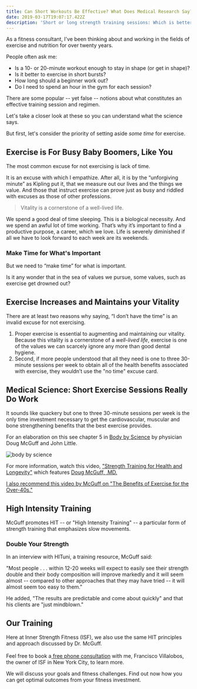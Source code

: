 ```yaml
---
title: Can Short Workouts Be Effective? What Does Medical Research Say?
date: 2019-03-17T19:07:17.422Z
description: 'Short or long strength training sessions: Which is better?'
---
```

As a fitness consultant, I’ve been thinking about and working in the fields of exercise and nutrition for over twenty years. 

People often ask me: 

* Is a 10- or 20-minute workout enough to stay in shape (or get in shape)?
* Is it better to exercise in short bursts? 
* How long should a beginner work out?
* Do I need to spend an hour in the gym for each session?

There are some popular -- yet false -- notions about what constitutes an effective training session and regimen. 

Let's take a closer look at these so you can understand what the science says. 

But first, let's consider the priority of setting aside _some time_ for exercise.

## Exercise is For Busy Baby Boomers, Like You

The most common excuse for not exercising is lack of time. 

It is an excuse with which I empathize. After all, it is by the “unforgiving minute” as Kipling put it, that we measure out our lives and the things we value. And those that instruct exercise can prove just as busy and riddled with excuses as those of other professions.

> Vitality is a cornerstone of a well-lived life.

We spend a good deal of time sleeping. This is a biological necessity. And we spend an awful lot of time working. That’s why it’s important to find a productive purpose, a career, which we love. Life is severely diminished if all we have to look forward to each week are its weekends.

### Make Time for What's Important

But we need to “make time” for what is important.

Is it any wonder that in the sea of values we pursue, some values, such as exercise get drowned out?

## Exercise Increases and Maintains your Vitality

There are at least two reasons why saying, “I don’t have the time” is an invalid excuse for not exercising. 

1. Proper exercise is essential to augmenting and maintaining our vitality. Because this vitality is a cornerstone of a _well-lived life_, exercise is one of the values we can scarcely ignore any more than good dental hygiene.
2. Second, if more people understood that all they need is one to three 30-minute sessions per week to obtain all of the health benefits associated with exercise, they wouldn’t use the "no time" excuse card. 

## Medical Science: Short Exercise Sessions Really Do Work

It sounds like quackery but one to three 30-minute sessions per week is the only time investment necessary to get the cardiovascular, muscular and bone strengthening benefits that the best exercise provides. 

For an elaboration on this see chapter 5 in <a href="https://www.amazon.com/Body-Science-Research-Program-Results-ebook/dp/B001NLL38S/" target="blank">Body by Science</a> by physician Doug McGuff and John Little. 

![body by science](/img/body-by-science.png "body by science")

For more information, watch this video, <a href="https://www.youtube.com/watch?time_continue=12&v=jeFdYy815pQ" target="blank">"Strength Training for Health and Longevity"</a> which features <a href="http://www.drmcguff.com/" target="blank">Doug McGuff, ,MD.

I also recommend this video by McGuff on <a href="https://www.youtube.com/watch?v=-tn77ntM5sc" target="blank">"The Benefits of Exercise for the Over-40s."</a>

## High Intensity Training

McGuff promotes HIT -- or "High Intensity Training" -- a particular form of strength training that emphasizes slow movements. 

### Double Your Strength

In an interview with HITuni, a training resource, McGuff said: 

"Most people . . . within 12-20 weeks will expect to easily see their strength double and their body composition will improve markedly and it will seem almost -- compared to other approaches that they may have tried -- it will almost seem too easy to them."

He added, "The results are predictable and come about quickly" and that his clients are "just mindblown."

## Our Training

Here at Inner Strength Fitness (ISF), we also use the same HIT principles and approach discussed by Dr. McGuff. \
\
Feel free to book a[ free phone consultation](https://calendly.com/isfny/15min?back=1) with me, Francisco Villalobos, the owner of ISF in New York City, to learn more.

We will discuss your goals and fitness challenges. Find out now how you can get optimal outcomes from your fitness investment.
